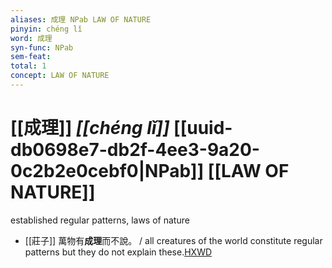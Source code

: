 ```yaml
---
aliases: 成理 NPab LAW OF NATURE
pinyin: chéng lǐ
word: 成理
syn-func: NPab
sem-feat: 
total: 1
concept: LAW OF NATURE 
---
```

# [[成理]] *[[chéng lǐ]]*  [[uuid-db0698e7-db2f-4ee3-9a20-0c2b2e0cebf0|NPab]] [[LAW OF NATURE]]
established regular patterns, laws of nature
 - [[莊子]] 萬物有**成理**而不說。
                     / all creatures of the world constitute regular patterns but they do not explain these.[HXWD](https://hxwd.org/textview.html?location=KR5c0126_tls_022-4a.4)